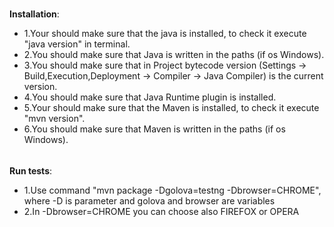 #####
**Installation**:
- 1.Your should make sure that the java is installed, to check it execute "java version" in terminal.
- 2.You should make sure that Java is written in the paths (if os Windows).
- 3.You should make sure that in Project bytecode version 
(Settings -> Build,Execution,Deployment -> Compiler -> Java Compiler) is the current version.
- 4.You should make sure that Java Runtime plugin is installed.
- 5.Your should make sure that the Maven is installed, to check it execute "mvn version".
- 6.You should make sure that Maven is written in the paths (if os Windows).
######
**Run tests**:
- 1.Use command "mvn package -Dgolova=testng -Dbrowser=CHROME", where -D is parameter and golova and browser are variables
- 2.In -Dbrowser=CHROME you can choose also FIREFOX or OPERA 

